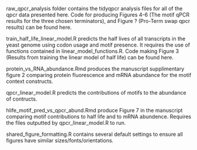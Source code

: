 raw_qpcr_analysis folder contains the tidyqpcr analysis files for all of the qpcr data presented here. Code for producing Figures 4-6 (The motif qPCR results for the three chosen terminators), and Figure ? (Pro-Term swap qpcr results) can be found here.

train_half_life_linear_model.R predicts the half lives of all transcripts in the yeast genome using codon usage and motif presence. It requires the use of functions contained in linear_model_functions.R. Code making Figure 3 (Results from training the linear model of half life) can be found here.

protein_vs_RNA_abundance.Rmd produces the manuscript supplimentary figure 2 comparing protein fluorescence and mRNA abundance for the motif context constructs.

qpcr_linear_model.R predicts the contributions of motifs to the abundance of contructs.

hlife_motif_pred_vs_qpcr_abund.Rmd produce Figure 7 in the manuscript comparing motif contributions to half life and to mRNA abundence. Requires the files outputted by qpcr_linear_model.R to run.

shared_figure_formatting.R contains several default settings to ensure all figures have similar sizes/fonts/orientations.
